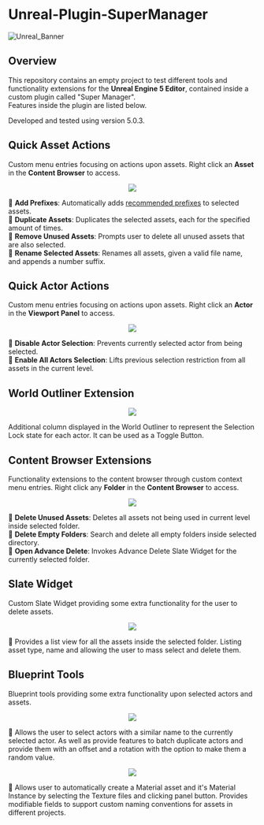 # Unreal-Plugin-SuperManager
![Unreal_Banner](https://github.com/Izenz/unreal-custom-tools/assets/34793945/4b5cad29-fc22-4010-8f21-d2a8c47f3939)
## Overview
This repository contains an empty project to test different tools and functionality extensions for the **Unreal Engine 5 Editor**, contained inside a custom plugin called "Super Manager".<br />
Features inside the plugin are listed below.

Developed and tested using version 5.0.3. 

## Quick Asset Actions
Custom menu entries focusing on actions upon assets.
Right click an **Asset** in the **Content Browser** to access.

<p align="center">
  <img src="https://github.com/Izenz/unreal-custom-tools/assets/34793945/6550b28c-67f2-46d5-a5c0-ef17053137e9">
</p>

:small_blue_diamond: **Add Prefixes**: Automatically adds <a href="https://docs.unrealengine.com/4.27/en-US/ProductionPipelines/AssetNaming/">recommended prefixes</a> to selected assets. <br />
:small_blue_diamond: **Duplicate Assets**: Duplicates the selected assets, each for the specified amount of times. <br />
:small_blue_diamond: **Remove Unused Assets**: Prompts user to delete all unused assets that are also selected.<br />
:small_blue_diamond: **Rename Selected Assets**: Renames all assets, given a valid file name, and appends a number suffix.

## Quick Actor Actions
Custom menu entries focusing on actions upon assets.
Right click an **Actor** in the **Viewport Panel** to access.

<p align="center">
  <img src="https://github.com/Izenz/unreal-custom-tools/assets/34793945/bae4ffd6-b511-41a2-b7f4-9951f6bcc977">
</p>

:small_blue_diamond: **Disable Actor Selection**: Prevents currently selected actor from being selected.<br />
:small_blue_diamond: **Enable All Actors Selection**: Lifts previous selection restriction from all assets in the current level.

## World Outliner Extension
<p align="center">
  <img src="https://github.com/Izenz/unreal-custom-tools/assets/34793945/9cc35744-bcfe-4631-a20b-5e81393694e2">
</p>

Additional column displayed in the World Outliner to represent the Selection Lock state for each actor. It can be used as a Toggle Button.

## Content Browser Extensions
Functionality extensions to the content browser through custom context menu entries.
Right click any **Folder** in the **Content Browser** to access.

<p align="center">
  <img src="https://github.com/Izenz/unreal-custom-tools/assets/34793945/a3ea6327-a532-4d83-8180-92b43a87fd81">
</p>

:small_blue_diamond: **Delete Unused Assets**: Deletes all assets not being used in current level inside selected folder.<br />
:small_blue_diamond: **Delete Empty Folders**: Search and delete all empty folders inside selected directory. <br />
:small_blue_diamond: **Open Advance Delete**: Invokes Advance Delete Slate Widget for the currently selected folder.

## Slate Widget
Custom Slate Widget providing some extra functionality for the user to delete assets.

<p align="center">
  <img src="https://github.com/Izenz/unreal-custom-tools/assets/34793945/0e85a035-3521-481b-8793-99e620c8a40e">
</p>

:small_blue_diamond: Provides a list view for all the assets inside the selected folder. Listing asset type, name and allowing the user to mass select and delete them.

## Blueprint Tools
Blueprint tools providing some extra functionality upon selected actors and assets.

<p align="center">
  <img src="https://github.com/Izenz/unreal-custom-tools/assets/34793945/e76e62b8-ac4d-43a8-ac23-cdcf2d772ed5">
</p>

:small_blue_diamond: Allows the user to select actors with a similar name to the currently selected actor. As well as provide features to batch duplicate actors and provide them with an offset and a rotation with the option to make them a random value.

<p align="center">
  <img src="https://github.com/Izenz/unreal-custom-tools/assets/34793945/59ce02d1-496c-4ec9-af90-d888c59177ef">
</p>

:small_blue_diamond: Allows user to automatically create a Material asset and it's Material Instance by selecting the Texture files and clicking panel button.
Provides modifiable fields to support custom naming conventions for assets in different projects.
